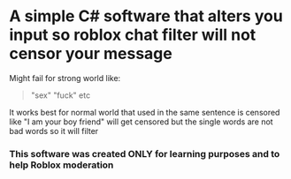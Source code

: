 # A simple C# software that alters you input so roblox chat filter will not censor your message
Might fail for strong world like:
> "sex"
> "fuck"
> etc

It works best for normal world that used in the same sentence is censored like "I am your boy friend"
will get censored but the single words are not bad words so it will filter

### This software was created ONLY for learning purposes and to help Roblox moderation
